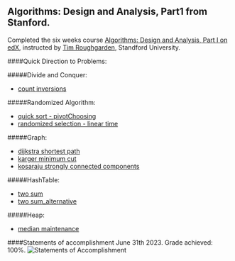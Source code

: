 Algorithms: Design and Analysis, Part1 from Stanford.
--------
Completed the six weeks course [Algorithms: Design and Analysis, Part I on edX](https://www.edx.org/course/algorithms-design-and-analysis), instructed by [Tim Roughgarden](http://theory.stanford.edu/~tim/), Standford University.

####Quick Direction to Problems:

#####Divide and Conquer:
* [count inversions](https://github.com/gedd1/algorithms-design-and-analysis/tree/main/Assignment1)

#####Randomized Algorithm:
* [quick sort - pivotChoosing](https://github.com/gedd1/algorithms-design-and-analysis/tree/main/Assignment2)
* [randomized selection - linear time](https://github.com/gedd1/algorithms-design-and-analysis/tree/main/Assignment2)

#####Graph:
* [dijkstra shortest path](https://github.com/gedd1/algorithms-design-and-analysis/tree/main/Assignment5)
* [karger minimum cut](https://github.com/gedd1/algorithms-design-and-analysis/tree/main/Assignment3)
* [kosaraju strongly connected components](https://github.com/gedd1/algorithms-design-and-analysis/tree/main/Assignment4)

#####HashTable:
* [two sum](https://github.com/gedd1/algorithms-design-and-analysis/tree/main/Assignment6)
* [two sum_alternative](https://github.com/gedd1/algorithms-design-and-analysis/tree/main/Assignment6%20Alternative)

#####Heap:
* [median maintenance](https://github.com/gedd1/algorithms-design-and-analysis/tree/main/Assignment6)

####Statements of accomplishment
June 31th 2023. Grade achieved: 100%.
![Statements of Accomplishment](https://github.com/gedd1/algorithms-design-and-analysis/blob/main/certificate-1.png)
